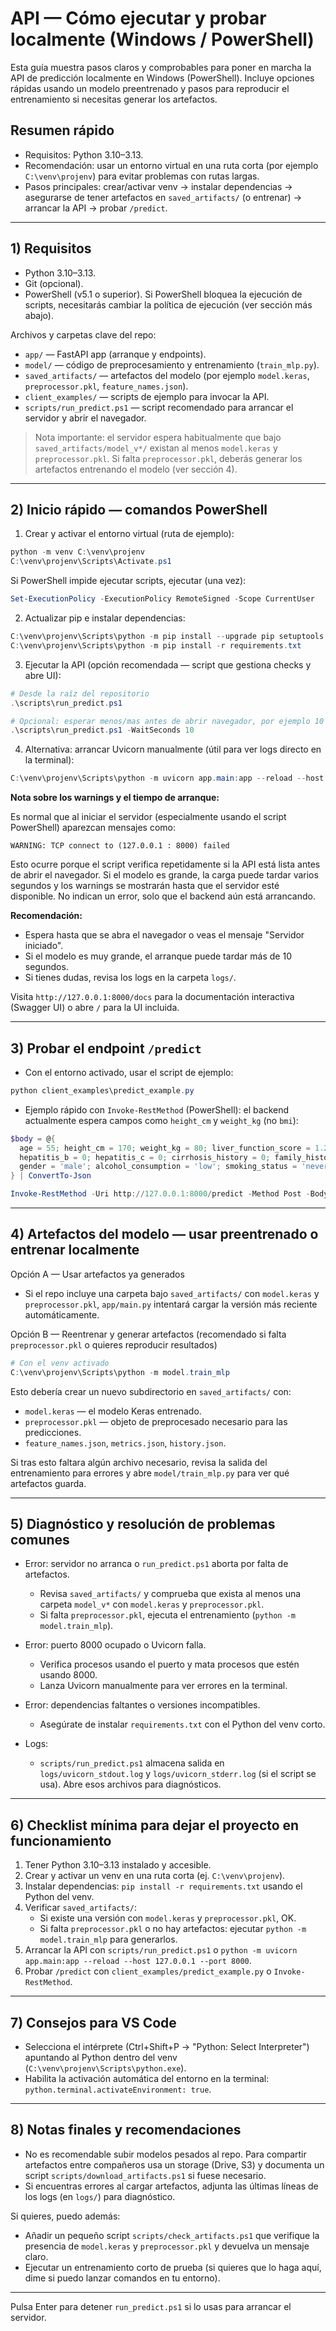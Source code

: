 # API — Cómo ejecutar y probar localmente (Windows / PowerShell)

Esta guía muestra pasos claros y comprobables para poner en marcha la API de predicción localmente en Windows (PowerShell). Incluye opciones rápidas usando un modelo preentrenado y pasos para reproducir el entrenamiento si necesitas generar los artefactos.
## Resumen rápido

- Requisitos: Python 3.10–3.13.
- Recomendación: usar un entorno virtual en una ruta corta (por ejemplo `C:\venv\projenv`) para evitar problemas con rutas largas.
- Pasos principales: crear/activar venv → instalar dependencias → asegurarse de tener artefactos en `saved_artifacts/` (o entrenar) → arrancar la API → probar `/predict`.

---

## 1) Requisitos

- Python 3.10–3.13.
- Git (opcional).
- PowerShell (v5.1 o superior). Si PowerShell bloquea la ejecución de scripts, necesitarás cambiar la política de ejecución (ver sección más abajo).

Archivos y carpetas clave del repo:

- `app/` — FastAPI app (arranque y endpoints).
- `model/` — código de preprocesamiento y entrenamiento (`train_mlp.py`).
- `saved_artifacts/` — artefactos del modelo (por ejemplo `model.keras`, `preprocessor.pkl`, `feature_names.json`).
- `client_examples/` — scripts de ejemplo para invocar la API.
- `scripts/run_predict.ps1` — script recomendado para arrancar el servidor y abrir el navegador.

> Nota importante: el servidor espera habitualmente que bajo `saved_artifacts/model_v*/` existan al menos `model.keras` y `preprocessor.pkl`. Si falta `preprocessor.pkl`, deberás generar los artefactos entrenando el modelo (ver sección 4).

---

## 2) Inicio rápido — comandos PowerShell

1) Crear y activar el entorno virtual (ruta de ejemplo):

```powershell
python -m venv C:\venv\projenv
C:\venv\projenv\Scripts\Activate.ps1
```

Si PowerShell impide ejecutar scripts, ejecutar (una vez):

```powershell
Set-ExecutionPolicy -ExecutionPolicy RemoteSigned -Scope CurrentUser
```

2) Actualizar pip e instalar dependencias:

```powershell
C:\venv\projenv\Scripts\python -m pip install --upgrade pip setuptools wheel
C:\venv\projenv\Scripts\python -m pip install -r requirements.txt
```

3) Ejecutar la API (opción recomendada — script que gestiona checks y abre UI):

```powershell
# Desde la raíz del repositorio
.\scripts\run_predict.ps1

# Opcional: esperar menos/mas antes de abrir navegador, por ejemplo 10 segundos
.\scripts\run_predict.ps1 -WaitSeconds 10
```

4) Alternativa: arrancar Uvicorn manualmente (útil para ver logs directo en la terminal):


```powershell
C:\venv\projenv\Scripts\python -m uvicorn app.main:app --reload --host 127.0.0.1 --port 8000
```

**Nota sobre los warnings y el tiempo de arranque:**

Es normal que al iniciar el servidor (especialmente usando el script PowerShell) aparezcan mensajes como:

```
WARNING: TCP connect to (127.0.0.1 : 8000) failed
```

Esto ocurre porque el script verifica repetidamente si la API está lista antes de abrir el navegador. Si el modelo es grande, la carga puede tardar varios segundos y los warnings se mostrarán hasta que el servidor esté disponible. No indican un error, solo que el backend aún está arrancando.

**Recomendación:**
- Espera hasta que se abra el navegador o veas el mensaje "Servidor iniciado".
- Si el modelo es muy grande, el arranque puede tardar más de 10 segundos.
- Si tienes dudas, revisa los logs en la carpeta `logs/`.

Visita `http://127.0.0.1:8000/docs` para la documentación interactiva (Swagger UI) o abre `/` para la UI incluida.

---

## 3) Probar el endpoint `/predict`

- Con el entorno activado, usar el script de ejemplo:

```powershell
python client_examples\predict_example.py
```

- Ejemplo rápido con `Invoke-RestMethod` (PowerShell): el backend actualmente espera campos como `height_cm` y `weight_kg` (no `bmi`):

```powershell
$body = @{
  age = 55; height_cm = 170; weight_kg = 80; liver_function_score = 1.2; alpha_fetoprotein_level = 3.4;
  hepatitis_b = 0; hepatitis_c = 0; cirrhosis_history = 0; family_history_cancer = 0; diabetes = 0;
  gender = 'male'; alcohol_consumption = 'low'; smoking_status = 'never'; physical_activity_level = 'moderate'
} | ConvertTo-Json

Invoke-RestMethod -Uri http://127.0.0.1:8000/predict -Method Post -Body $body -ContentType 'application/json'
```

---

## 4) Artefactos del modelo — usar preentrenado o entrenar localmente

Opción A — Usar artefactos ya generados

- Si el repo incluye una carpeta bajo `saved_artifacts/` con `model.keras` y `preprocessor.pkl`, `app/main.py` intentará cargar la versión más reciente automáticamente.

Opción B — Reentrenar y generar artefactos (recomendado si falta `preprocessor.pkl` o quieres reproducir resultados)

```powershell
# Con el venv activado
C:\venv\projenv\Scripts\python -m model.train_mlp
```

Esto debería crear un nuevo subdirectorio en `saved_artifacts/` con:

- `model.keras` — el modelo Keras entrenado.
- `preprocessor.pkl` — objeto de preprocesado necesario para las predicciones.
- `feature_names.json`, `metrics.json`, `history.json`.

Si tras esto faltara algún archivo necesario, revisa la salida del entrenamiento para errores y abre `model/train_mlp.py` para ver qué artefactos guarda.

---

## 5) Diagnóstico y resolución de problemas comunes

- Error: servidor no arranca o `run_predict.ps1` aborta por falta de artefactos.
  - Revisa `saved_artifacts/` y comprueba que exista al menos una carpeta `model_v*` con `model.keras` y `preprocessor.pkl`.
  - Si falta `preprocessor.pkl`, ejecuta el entrenamiento (`python -m model.train_mlp`).

- Error: puerto 8000 ocupado o Uvicorn falla.
  - Verifica procesos usando el puerto y mata procesos que estén usando 8000.
  - Lanza Uvicorn manualmente para ver errores en la terminal.

- Error: dependencias faltantes o versiones incompatibles.
  - Asegúrate de instalar `requirements.txt` con el Python del venv corto.

- Logs:
  - `scripts/run_predict.ps1` almacena salida en `logs/uvicorn_stdout.log` y `logs/uvicorn_stderr.log` (si el script se usa). Abre esos archivos para diagnósticos.

---

## 6) Checklist mínima para dejar el proyecto en funcionamiento

1) Tener Python 3.10–3.13 instalado y accesible.
2) Crear y activar un venv en una ruta corta (ej. `C:\venv\projenv`).
3) Instalar dependencias: `pip install -r requirements.txt` usando el Python del venv.
4) Verificar `saved_artifacts/`:
   - Si existe una versión con `model.keras` y `preprocessor.pkl`, OK.
   - Si falta `preprocessor.pkl` o no hay artefactos: ejecutar `python -m model.train_mlp` para generarlos.
5) Arrancar la API con `scripts/run_predict.ps1` o `python -m uvicorn app.main:app --reload --host 127.0.0.1 --port 8000`.
6) Probar `/predict` con `client_examples/predict_example.py` o `Invoke-RestMethod`.

---

## 7) Consejos para VS Code

- Selecciona el intérprete (Ctrl+Shift+P → "Python: Select Interpreter") apuntando al Python dentro del venv (`C:\venv\projenv\Scripts\python.exe`).
- Habilita la activación automática del entorno en la terminal: `python.terminal.activateEnvironment: true`.

---

## 8) Notas finales y recomendaciones

- No es recomendable subir modelos pesados al repo. Para compartir artefactos entre compañeros usa un storage (Drive, S3) y documenta un script `scripts/download_artifacts.ps1` si fuese necesario.
- Si encuentras errores al cargar artefactos, adjunta las últimas líneas de los logs (en `logs/`) para diagnóstico.

Si quieres, puedo además:

- Añadir un pequeño script `scripts/check_artifacts.ps1` que verifique la presencia de `model.keras` y `preprocessor.pkl` y devuelva un mensaje claro.
- Ejecutar un entrenamiento corto de prueba (si quieres que lo haga aquí, dime si puedo lanzar comandos en tu entorno).

---

Pulsa Enter para detener `run_predict.ps1` si lo usas para arrancar el servidor.

